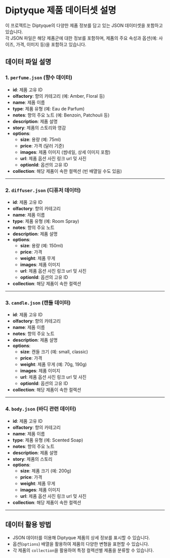 # Diptyque 제품 데이터셋 설명

이 프로젝트는 Diptyque의 다양한 제품 정보를 담고 있는 JSON 데이터셋을 포함하고 있습니다.  
각 JSON 파일은 해당 제품군에 대한 정보를 포함하며, 제품의 주요 속성과 옵션(예: 사이즈, 가격, 이미지 등)을 포함하고 있습니다.

## 데이터 파일 설명

### 1. `perfume.json` (향수 데이터)

-   **id**: 제품 고유 ID
-   **olfactory**: 향의 카테고리 (예: Amber, Floral 등)
-   **name**: 제품 이름
-   **type**: 제품 유형 (예: Eau de Parfum)
-   **notes**: 향의 주요 노트 (예: Benzoin, Patchouli 등)
-   **description**: 제품 설명
-   **story**: 제품의 스토리와 영감
-   **options**:
    -   **size**: 용량 (예: 75ml)
    -   **price**: 가격 (달러 기준)
    -   **images**: 제품 이미지 (썸네일, 상세 이미지 포함)
    -   **url**: 제품 옵션 사진 링크 url 밎 사진
    -   **optionId**: 옵션의 고유 ID
-   **collection**: 해당 제품이 속한 컬렉션 (빈 배열일 수도 있음)

---

### 2. `diffuser.json` (디퓨저 데이터)

-   **id**: 제품 고유 ID
-   **olfactory**: 향의 카테고리
-   **name**: 제품 이름
-   **type**: 제품 유형 (예: Room Spray)
-   **notes**: 향의 주요 노트
-   **description**: 제품 설명
-   **options**:
    -   **size**: 용량 (예: 150ml)
    -   **price**: 가격
    -   **weight**: 제품 무게
    -   **images**: 제품 이미지
    -   **url**: 제품 옵션 사진 링크 url 밎 사진
    -   **optionId**: 옵션의 고유 ID
-   **collection**: 해당 제품이 속한 컬렉션

---

### 3. `candle.json` (캔들 데이터)

-   **id**: 제품 고유 ID
-   **olfactory**: 향의 카테고리
-   **name**: 제품 이름
-   **notes**: 향의 주요 노트
-   **description**: 제품 설명
-   **options**:
    -   **size**: 캔들 크기 (예: small, classic)
    -   **price**: 가격
    -   **weight**: 제품 무게 (예: 70g, 190g)
    -   **images**: 제품 이미지
    -   **url**: 제품 옵션 사진 링크 url 밎 사진
    -   **optionId**: 옵션의 고유 ID
-   **collection**: 해당 제품이 속한 컬렉션

---

### 4. `body.json` (바디 관련 데이터)

-   **id**: 제품 고유 ID
-   **olfactory**: 향의 카테고리
-   **name**: 제품 이름
-   **type**: 제품 유형 (예: Scented Soap)
-   **notes**: 향의 주요 노트
-   **description**: 제품 설명
-   **story**: 제품의 스토리
-   **options**:
    -   **size**: 제품 크기 (예: 200g)
    -   **price**: 가격
    -   **weight**: 제품 무게
    -   **images**: 제품 이미지
    -   **url**: 제품 옵션 사진 링크 url 밎 사진
-   **collection**: 해당 제품이 속한 컬렉션

---

## 데이터 활용 방법

-   JSON 데이터를 이용해 Diptyque 제품의 상세 정보를 표시할 수 있습니다.
-   옵션(`options`) 배열을 활용하여 제품의 다양한 변형을 표현할 수 있습니다.
-   각 제품의 `collection`을 활용하여 특정 컬렉션별 제품을 분류할 수 있습니다.
